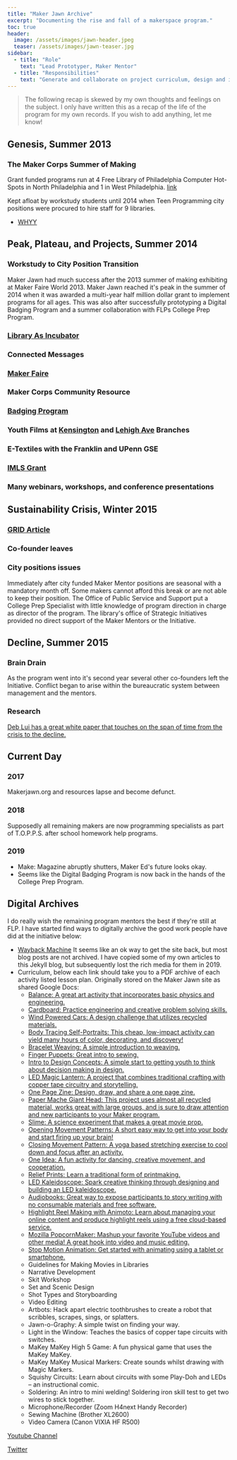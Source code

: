 ```yaml
---
title: "Maker Jawn Archive"
excerpt: "Documenting the rise and fall of a makerspace program."
toc: true
header:
  image: /assets/images/jawn-header.jpeg
  teaser: /assets/images/jawn-teaser.jpg
sidebar:
  - title: "Role"
    text: "Lead Prototyper, Maker Mentor"
  - title: "Responsibilities"
    text: "Generate and collaborate on project curriculum, design and implement novel maker progams, outreach"
---
```


>The following recap is skewed by my own thoughts and feelings on the subject. I only have written this as a recap of the life of the program for my own records. If you wish to add anything, let me know!

## Genesis, Summer 2013

### The Maker Corps Summer of Making
Grant funded programs run at 4 Free Library of Philadelphia Computer Hot-Spots in North Philadelphia and 1 in West Philadelphia. [link](https://libwww.freelibrary.org/blog/post/1799)

Kept afloat by workstudy students until 2014 when Teen Programming city positions were procured to hire staff for 9 libraries.

- [WHYY](https://philadelphia.cbslocal.com/2013/08/17/crafty-students-show-off-new-tech-skills-at-free-library-of-philadelphia/)

## Peak, Plateau, and Projects, Summer 2014

### Workstudy to City Position Transition
Maker Jawn had much success after the 2013 summer of making exhibiting at Maker Faire World 2013. Maker Jawn reached it's peak in the summer of 2014 when it was awarded a multi-year half million dollar grant to implement programs for all ages. This was also after successfully prototyping a Digital Badging Program and a summer collaboration with FLPs College Prep Program.
### [Library As Incubator](https://www.libraryasincubatorproject.org/?p=12998)
### Connected Messages
### [Maker Faire](https://libwww.freelibrary.org/blog/post/1851)
### Maker Corps Community Resource
### [Badging Program](https://www.youtube.com/watch?v=aOQkwpTVwU0)
### Youth Films at [Kensington](https://www.youtube.com/watch?v=VDosBT2WRJ8) and [Lehigh Ave](https://www.youtube.com/watch?v=beA7qRs6IDg) Branches
### E-Textiles with the Franklin and UPenn GSE
### [IMLS Grant](https://www.informalscience.org/maker-jawn-intergenerational-library-steam-initiative)
### Many webinars, workshops, and conference presentations

## Sustainability Crisis, Winter 2015

### [GRID Article](https://issuu.com/redflagmedia/docs/079_grid)
### Co-founder leaves
### City positions issues
Immediately after city funded Maker Mentor positions are seasonal with a mandatory month off. Some makers cannot afford this break or are not able to keep their position. The Office of Public Service and Support put a College Prep Specialist with little knowledge of program direction in charge as director of the program. The library's office of Strategic Initiatives provided no direct support of the Maker Mentors or the Initiative.

## Decline, Summer 2015

### Brain Drain
As the program went into it's second year several other co-founders left the Initiative. Conflict began to arise within the bureaucratic system between management and the mentors.
### Research
[Deb Lui has a great white paper that touches on the span of time from the crisis to the decline.](https://repository.upenn.edu/cgi/viewcontent.cgi?article=4234&context=edissertations)

## Current Day

### 2017
Makerjawn.org and resources lapse and become defunct.
### 2018
Supposedly all remaining makers are now programming specialists as part of T.O.P.P.S. after school homework help programs.
### 2019
- Make: Magazine abruptly shutters, Maker Ed's future looks okay.
- Seems like the Digital Badging Program is now back in the hands of the College Prep Program.

## Digital Archives

I do really wish the remaining program mentors the best if they're still at FLP. I have started find ways to digitally archive the good work people have did at the initiative below:

- [Wayback Machine](https://web.archive.org/web/20161031162653/http://makerjawn.org/) It seems like an ok way to get the site back, but most blog posts are not archived. I have copied some of my own articles to this Jekyll blog, but subsequently lost the rich media for them in 2019.
- Curriculum, below each link should take you to a PDF archive of each activity listed lesson plan. Originally stored on the Maker Jawn site as shared Google Docs:
  - [Balance: A great art activity that incorporates basic physics and engineering.](/assets/docs/mj/balance.pdf)
  - [Cardboard: Practice engineering and creative problem solving skills.](/assets/docs/mj/cardboard.pdf)
  - [Wind Powered Cars: A design challenge that utilizes recycled materials.](/assets/docs/mj/wind-cars.pdf)
  - [Body Tracing Self-Portraits: This cheap, low-impact activity can yield many hours of color, decorating, and discovery!](/assets/docs/mj/body.pdf)
  - [Bracelet Weaving: A simple introduction to weaving.](/assets/docs/mj/bracelet.pdf)
  - [Finger Puppets: Great intro to sewing.](/assets/docs/mj/finger-puppets.pdf)
  - [Intro to Design Concepts: A simple start to getting youth to think about decision making in design.](/assets/docs/mj/design.pdf)
  - [LED Magic Lantern: A project that combines traditional crafting with copper tape circuitry and storytelling.](/assets/docs/mj/magic-lantern.pdf)
  - [One Page Zine: Design, draw, and share a one page zine.](/assets/docs/mj/zine.pdf)
  - [Paper Mache Giant Head: This project uses almost all recycled material, works great with large groups, and is sure to draw attention and new participants to your Maker program.](/assets/docs/mj/paper-mache.pdf)
  - [Slime: A science experiment that makes a great movie prop.](/assets/docs/mj/slime.pdf)
  - [Opening Movement Patterns: A short easy way to get into your body and start firing up your brain!](/assets/docs/mj/movement-open.pdf)
  - [Closing Movement Pattern: A yoga based stretching exercise to cool down and focus after an activity.](/assets/docs/mj/movement-close.pdf)
  - [One Idea: A fun activity for dancing, creative movement, and cooperation.](/assets/docs/mj/one-idea.pdf)
  - [Relief Prints: Learn a traditional form of printmaking.](/assets/docs/mj/#)
  - [LED Kaleidoscope: Spark creative thinking through designing and building an LED kaleidoscope.](/assets/docs/mj/kaleidoscope.pdf)
  - [Audiobooks: Great way to expose participants to story writing with no consumable materials and free software.](/assets/docs/mj/audiobooks.pdf)
  - [Highlight Reel Making with Animoto: Learn about managing your online content and produce highlight reels using a free cloud-based service.](/assets/docs/mj/animoto.pdf)
  - [Mozilla PopcornMaker: Mashup your favorite YouTube videos and other media! A great hook into video and music editing.](/assets/docs/mj/popcorn-maker.pdf)
  - [Stop Motion Animation: Get started with animating using a tablet or smartphone.](/assets/docs/mj/stop-motion.pdf)
  - Guidelines for Making Movies in Libraries
  - Narrative Development
  - Skit Workshop
  - Set and Scenic Design
  - Shot Types and Storyboarding
  - Video Editing
  - Artbots: Hack apart electric toothbrushes to create a robot that scribbles, scrapes, sings, or splatters.
  - Jawn-o-Graphy:  A simple twist on finding your way.
  - Light in the Window: Teaches the basics of copper tape circuits with switches.
  - MaKey MaKey High 5 Game: A fun physical game that uses the MaKey MaKey.
  - MaKey MaKey Musical Markers: Create sounds whilst drawing with Magic Markers.
  - Squishy Circuits: Learn about circuits with some Play-Doh and LEDs – an instructional comic.
  - Soldering: An intro to mini welding! Soldering iron skill test to get two wires to stick together.
  - Microphone/Recorder (Zoom H4next Handy Recorder)
  - Sewing Machine (Brother XL2600)
  - Video Camera (Canon VIXIA HF R500)

[Youtube Channel](https://www.youtube.com/channel/UCgkZSW4f2mO_XQ8tPyZ8E-w)

[Twitter](https://www.twitter.com/makerjawn)
